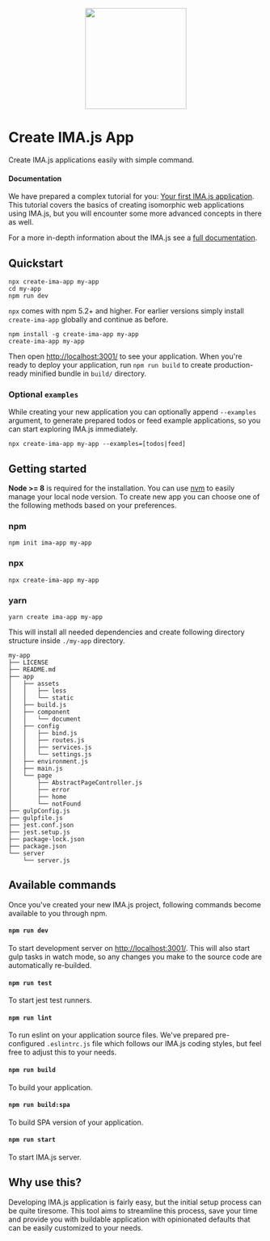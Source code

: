 <p align="center">
  <img height="200" src="https://imajs.io/img/imajs-logo.png">
</p>

# Create IMA.js App
Create IMA.js applications easily with simple command.

#### Documentation

We have prepared a complex tutorial for you: [Your first IMA.js application](https://github.com/seznam/IMA.js-skeleton/wiki/Tutorial,-part-1).
This tutorial covers the basics of creating isomorphic web applications using
IMA.js, but you will encounter some more advanced concepts in there as well.

For a more in-depth information about the IMA.js see a [full documentation](https://github.com/seznam/IMA.js-skeleton/wiki/Documentation).

## Quickstart
```shell
npx create-ima-app my-app
cd my-app
npm run dev
```
`npx` comes with npm 5.2+ and higher. For earlier versions simply install `create-ima-app` globally and continue as before.
```shell
npm install -g create-ima-app my-app
create-ima-app my-app
```
Then open [http://localhost:3001/](http://localhost:3001/) to see your application. When you're ready to deploy your application, run `npm run build` to create production-ready minified bundle in `build/` directory.


### Optional `examples`
While creating your new application you can optionally append `--examples` argument, to generate prepared todos or feed example applications, so you can start exploring IMA.js immediately.
```shell
npx create-ima-app my-app --examples=[todos|feed]
```

## Getting started
**Node >= 8** is required for the installation. You can use [nvm](https://github.com/nvm-sh/nvm) to easily manage your local node version. To create new app you can choose one of the following methods based on your preferences.

### npm
```shell 
npm init ima-app my-app
```
### npx
```shell 
npx create-ima-app my-app
```
### yarn
```shell 
yarn create ima-app my-app
```

This will install all needed dependencies and create following directory structure inside `./my-app` directory.
```
my-app
├── LICENSE
├── README.md
├── app
│   ├── assets
│   │   ├── less
│   │   └── static
│   ├── build.js
│   ├── component
│   │   └── document
│   ├── config
│   │   ├── bind.js
│   │   ├── routes.js
│   │   ├── services.js
│   │   └── settings.js
│   ├── environment.js
│   ├── main.js
│   └── page
│       ├── AbstractPageController.js
│       ├── error
│       ├── home
│       └── notFound
├── gulpConfig.js
├── gulpfile.js
├── jest.conf.json
├── jest.setup.js
├── package-lock.json
├── package.json
└── server
    └── server.js
```

## Available commands
Once you've created your new IMA.js project, following commands become available to you through npm.

#### `npm run dev`
To start development server on [http://localhost:3001/](http://localhost:3001/). This will also start gulp tasks in watch mode, so any changes you make to the source code are automatically re-builded.

#### `npm run test`
To start jest test runners.

#### `npm run lint`
To run eslint on your application source files. We've prepared pre-configured `.eslintrc.js` file which follows our IMA.js coding styles, but feel free to adjust this to your needs.

#### `npm run build`
To build your application.

#### `npm run build:spa`
To build SPA version of your application.

#### `npm run start`
To start IMA.js server.

## Why use this?
Developing IMA.js application is fairly easy, but the initial setup process can be quite tiresome. This tool aims to streamline this process, save your time and provide you with buildable application with opinionated defaults that can be easily customized to your needs.
